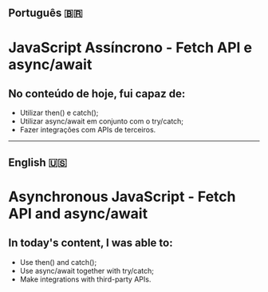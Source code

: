 ## Português 🇧🇷

# JavaScript Assíncrono - Fetch API e async/await

## No conteúdo de hoje, fui capaz de:

- Utilizar then() e catch();
- Utilizar async/await em conjunto com o try/catch;
- Fazer integrações com APIs de terceiros.
---
## English 🇺🇸

# Asynchronous JavaScript - Fetch API and async/await

## In today's content, I was able to:

- Use then() and catch();
- Use async/await together with try/catch;
- Make integrations with third-party APIs.